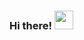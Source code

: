 ### Hi there! <img src="https://raw.githubusercontent.com/MartinHeinz/MartinHeinz/master/wave.gif" width="30px">

